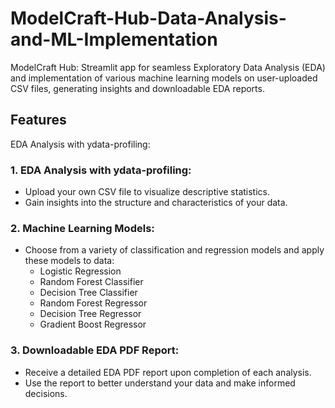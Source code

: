 # ModelCraft-Hub-Data-Analysis-and-ML-Implementation
ModelCraft Hub: Streamlit app for seamless Exploratory Data Analysis (EDA) and implementation of various machine learning models on user-uploaded CSV files, generating insights and downloadable EDA reports.

## Features
EDA Analysis with ydata-profiling:

### 1. EDA Analysis with ydata-profiling:
* Upload your own CSV file to visualize descriptive statistics.
* Gain insights into the structure and characteristics of your data.
### 2. Machine Learning Models:
* Choose from a variety of classification and regression models and apply these models to data:
   * Logistic Regression
   * Random Forest Classifier
   * Decision Tree Classifier
   * Random Forest Regressor
   * Decision Tree Regressor
   * Gradient Boost Regressor
### 3. Downloadable EDA PDF Report:
* Receive a detailed EDA PDF report upon completion of each analysis.
* Use the report to better understand your data and make informed decisions.

